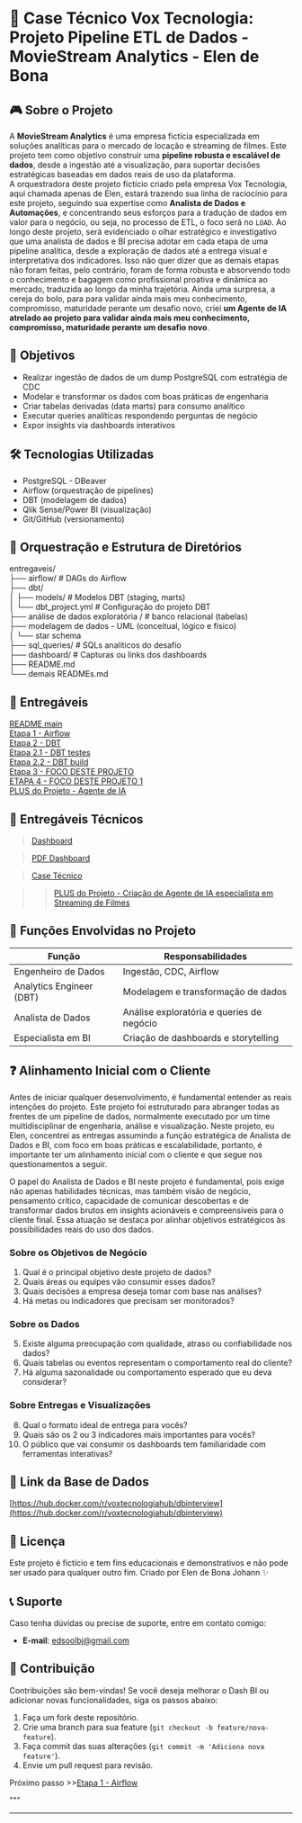 # 🧹 Case Técnico Vox Tecnologia: Projeto Pipeline ETL de Dados - MovieStream Analytics - Elen de Bona

## 🎮 Sobre o Projeto

A **MovieStream Analytics** é uma empresa fictícia especializada em soluções analíticas para o mercado de locação e streaming de filmes. Este projeto tem como objetivo construir uma **pipeline robusta e escalável de dados**, desde a ingestão até a visualização, para suportar decisões estratégicas baseadas em dados reais de uso da plataforma. \
A orquestradora deste projeto fictício criado pela empresa Vox Tecnologia, aqui chamada apenas de Elen, estará trazendo sua linha de raciocínio para este projeto, seguindo sua expertise como **Analista de Dados e Automações**, e concentrando seus esforços para a tradução de dados em valor para o negócio, ou seja, no processo de ETL, o foco será no `LOAD`. Ao longo deste projeto, será evidenciado o olhar estratégico e investigativo que uma analista de dados e BI precisa adotar em cada etapa de uma pipeline analítica, desde a exploração de dados até a entrega visual e interpretativa dos indicadores.
Isso não quer dizer que as demais etapas não foram feitas, pelo contrário, foram de forma robusta e absorvendo todo o conhecimento e bagagem como profissional proativa e dinâmica ao mercado, traduzida ao longo da minha trajetória. 
Ainda uma surpresa, a cereja do bolo, para para validar ainda mais meu conhecimento, compromisso, maturidade perante um desafio novo, criei **um Agente de IA atrelado ao projeto para validar ainda mais meu conhecimento, compromisso, maturidade perante um desafio novo**. 

## 🚀 Objetivos

- Realizar ingestão de dados de um dump PostgreSQL com estratégia de CDC
- Modelar e transformar os dados com boas práticas de engenharia
- Criar tabelas derivadas (data marts) para consumo analítico
- Executar queries analíticas respondendo perguntas de negócio
- Expor insights via dashboards interativos

## 🛠️ Tecnologias Utilizadas

- PostgreSQL - DBeaver
- Airflow (orquestração de pipelines)
- DBT (modelagem de dados)
- Qlik Sense/Power BI (visualização)
- Git/GitHub (versionamento)

## 🧱 Orquestração e Estrutura de Diretórios

entregaveis/<br>
├── airflow/ # DAGs do Airflow<br>
├── dbt/<br>
│ ├── models/ # Modelos DBT (staging, marts)<br>
│ └── dbt_project.yml # Configuração do projeto DBT<br>
├── análise de dados exploratória / # banco relacional (tabelas)<br>
    ├── modelagem de dados - UML (conceitual, lógico e físico)<br>
│   └── star schema<br>
├── sql_queries/ # SQLs analíticos do desafio<br>
├── dashboard/ # Capturas ou links dos dashboards<br>
├── README.md <br>
└── demais READMEs.md<br>


## 📌 Entregáveis
[README main](README.md)<br>
[Etapa 1 - Airflow](README_airflow.md)<br>
[Etapa 2 - DBT](README_dbt.md)<br>
[Etapa 2.1 - DBT testes](README_dbt_tests.md)<br>
[Etapa 2.2 - DBT build](<README_dbt build.md>)<br>
[Etapa 3 - FOCO DESTE PROJETO](README_analise_explor.md)<br>
[ETAPA 4 - FOCO DESTE PROJETO 1](<README_dash BI.md>)<br>
[PLUS do Projeto - Agente de IA](inteligencia/README_agente_IA.md)<br>


## 📌 Entregáveis Técnicos
>[Dashboard](<imagens/power bi dash movie stream elen case.png>)

>[PDF Dashboard](<pdf/Relatório Técnico de Análise de Dados MovieStream Analytics (1).pdf>)

>[Case Técnico](<pdf/case elen vox tech movie stream.pdf>)

>>[PLUS do Projeto - Criação de Agente de IA especialista em Streaming de Filmes](inteligencia)


## 🧠 Funções Envolvidas no Projeto

| Função                   | Responsabilidades                         |
| ------------------------ | ----------------------------------------- |
| Engenheiro de Dados      | Ingestão, CDC, Airflow                    |
| Analytics Engineer (DBT) | Modelagem e transformação de dados        |
| Analista de Dados        | Análise exploratória e queries de negócio |
| Especialista em BI       | Criação de dashboards e storytelling      |

## ❓ Alinhamento Inicial com o Cliente

Antes de iniciar qualquer desenvolvimento, é fundamental entender as reais intenções do projeto. Este projeto foi estruturado para abranger todas as frentes de um pipeline  de dados, normalmente executado por um time multidisciplinar de engenharia, análise e visualização. Neste projeto, eu Elen, concentrei as entregas assumindo a função estratégica de Analista de Dados e BI, com foco em boas práticas e escalabilidade, portanto, é importante ter um alinhamento inicial com o cliente e que segue nos questionamentos a seguir.

O papel do Analista de Dados e BI neste projeto é fundamental, pois exige não apenas habilidades técnicas, mas também visão de negócio, pensamento crítico, capacidade de comunicar descobertas e de transformar dados brutos em insights acionáveis e compreensíveis para o cliente final. Essa atuação se destaca por alinhar objetivos estratégicos às possibilidades reais do uso dos dados.

### Sobre os Objetivos de Negócio

1. Qual é o principal objetivo deste projeto de dados?
2. Quais áreas ou equipes vão consumir esses dados?
3. Quais decisões a empresa deseja tomar com base nas análises?
4. Há metas ou indicadores que precisam ser monitorados?

### Sobre os Dados

5. Existe alguma preocupação com qualidade, atraso ou confiabilidade nos dados?
6. Quais tabelas ou eventos representam o comportamento real do cliente?
7. Há alguma sazonalidade ou comportamento esperado que eu deva considerar?

### Sobre Entregas e Visualizações 

8. Qual o formato ideal de entrega para vocês?
9. Quais são os 2 ou 3 indicadores mais importantes para vocês?
10. O público que vai consumir os dashboards tem familiaridade com ferramentas interativas?

## 📌 Link da Base de Dados

[https://hub.docker.com/r/voxtecnologiahub/dbinterview](https://hub.docker.com/r/voxtecnologiahub/dbinterview)

## 📄 Licença

Este projeto é fictício e tem fins educacionais e demonstrativos e não pode ser usado para qualquer outro fim.
Criado por Elen de Bona Johann ✨

## 📞 **Suporte**

Caso tenha dúvidas ou precise de suporte, entre em contato comigo:
- **E-mail**: edsoolbj@gmail.com


## 🌟 **Contribuição**

Contribuições são bem-vindas! Se você deseja melhorar o Dash BI ou adicionar novas funcionalidades, siga os passos abaixo:

1. Faça um fork deste repositório.
2. Crie uma branch para sua feature (`git checkout -b feature/nova-feature`).
3. Faça commit das suas alterações (`git commit -m 'Adiciona nova feature'`).
4. Envie um pull request para revisão.


Próximo passo >>[Etapa 1 - Airflow](README_airflow.md)

"""
_____


